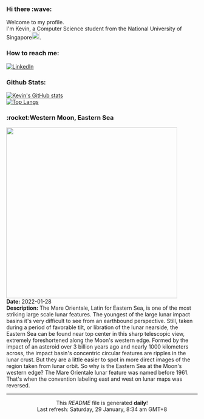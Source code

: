 <h3>Hi there :wave:</h3>

Welcome to my profile.   
I'm Kevin, a Computer Science student from the National University of Singapore<img src="https://img.icons8.com/color/96/000000/singapore-circular.png" width="20px"/>.</p>

<h3>How to reach me: </h3>
<a href="https://www.linkedin.com/in/kevin-foong/"><img alt="LinkedIn" src="https://img.shields.io/badge/linkedin-%230077B5.svg?&style=for-the-badge&logo=linkedin&logoColor=white" /></a> 

<h3>Github Stats: </h3> 

[![Kevin's GitHub stats](https://github-readme-stats.vercel.app/api?username=kevin9foong&theme=tokyonight)](https://github.com/anuraghazra/github-readme-stats) <br/>
[![Top Langs](https://github-readme-stats.vercel.app/api/top-langs/?username=kevin9foong&layout=compact&theme=tokyonight)](https://github.com/anuraghazra/github-readme-stats)

<h3>:rocket:Western Moon, Eastern Sea</h3> 
<img width="450" src="https:&#x2F;&#x2F;apod.nasa.gov&#x2F;apod&#x2F;image&#x2F;2201&#x2F;Mare_Orientale_Nov_27_2021_TGlenn_fullsize.jpg" /><br/>
<b>Date:</b> 2022-01-28<br/>
<b>Description:</b> The Mare Orientale, Latin for Eastern Sea, is one of the most striking large scale lunar features. The youngest of the large lunar impact basins it&#39;s very difficult to see from an earthbound perspective. Still, taken during a period of favorable tilt, or libration of the lunar nearside, the Eastern Sea can be found near top center in this sharp telescopic view, extremely foreshortened along the Moon&#39;s western edge. Formed by the impact of an asteroid over 3 billion years ago and nearly 1000 kilometers across, the impact basin&#39;s concentric circular features are ripples in the lunar crust. But they are a little easier to spot in more direct images of the region taken from lunar orbit. So why is the Eastern Sea at the Moon&#39;s western edge? The Mare Orientale lunar feature was named before 1961. That&#39;s when the convention labeling east and west on lunar maps was reversed.<br/>

------------
<p align="center">This <i>README</i> file is generated <b>daily</b>!</br>
Last refresh: Saturday, 29 January, 8:34 am GMT+8<br />